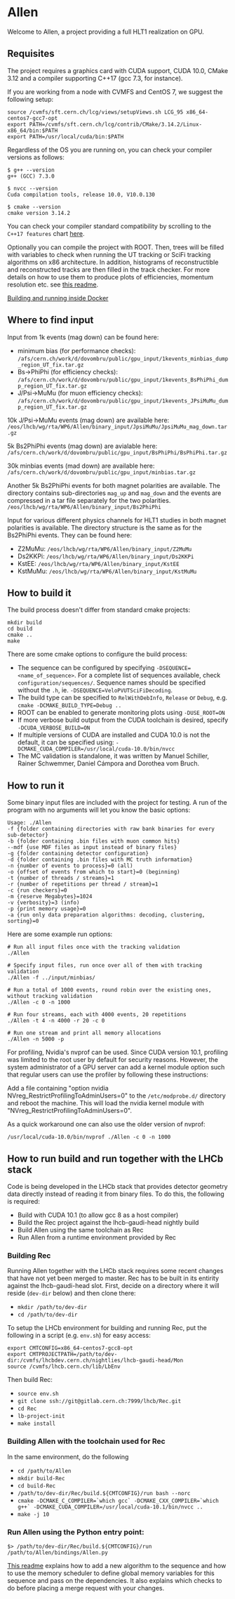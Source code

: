 Allen
=====

Welcome to Allen, a project providing a full HLT1 realization on GPU.

Requisites
----------
The project requires a graphics card with CUDA support, CUDA 10.0, CMake 3.12 and a compiler supporting C++17 (gcc 7.3, for instance).

If you are working from a node with CVMFS and CentOS 7, we suggest the following setup:

```shell
source /cvmfs/sft.cern.ch/lcg/views/setupViews.sh LCG_95 x86_64-centos7-gcc7-opt
export PATH=/cvmfs/sft.cern.ch/lcg/contrib/CMake/3.14.2/Linux-x86_64/bin:$PATH
export PATH=/usr/local/cuda/bin:$PATH
```
Regardless of the OS you are running on, you can check your compiler versions as follows:

```shell
$ g++ --version
g++ (GCC) 7.3.0

$ nvcc --version
Cuda compilation tools, release 10.0, V10.0.130

$ cmake --version
cmake version 3.14.2
```

You can check your compiler standard compatibility by scrolling to the `C++17 features` chart [here](https://en.cppreference.com/w/cpp/compiler_support).

Optionally you can compile the project with ROOT. Then, trees will be filled with variables to check when running the UT tracking or SciFi tracking algorithms on x86 architecture.
In addition, histograms of reconstructible and reconstructed tracks are then filled in the track checker. For more details on how to use them to produce plots of efficiencies, momentum resolution etc. see [this readme](checker/tracking/readme.md).

[Building and running inside Docker](readme_docker.md)

Where to find input
-------------
Input from 1k events (mag down) can be found here:

* minimum bias (for performance checks): `/afs/cern.ch/work/d/dovombru/public/gpu_input/1kevents_minbias_dump_region_UT_fix.tar.gz`
* Bs->PhiPhi (for efficiency checks): `/afs/cern.ch/work/d/dovombru/public/gpu_input/1kevents_BsPhiPhi_dump_region_UT_fix.tar.gz`
* J/Psi->MuMu (for muon efficiency checks): `/afs/cern.ch/work/d/dovombru/public/gpu_input/1kevents_JPsiMuMu_dump_region_UT_fix.tar.gz`

10k J/Psi->MuMu events (mag down) are available here: `/eos/lhcb/wg/rta/WP6/Allen/binary_input/JpsiMuMu/JpsiMuMu_mag_down.tar.gz`

5k Bs2PhiPhi events (mag down) are avialable here: `/afs/cern.ch/work/d/dovombru/public/gpu_input/BsPhiPhi/BsPhiPhi.tar.gz`

30k minbias events (mad down) are available here: `/afs/cern.ch/work/d/dovombru/public/gpu_input/minbias.tar.gz`

Another 5k Bs2PhiPhi events for both magnet polarities are available. The directory contains sub-directories `mag_up` and `mag_down` and the events are compressed in a tar file separately for the two polarities.
 `/eos/lhcb/wg/rta/WP6/Allen/binary_input/Bs2PhiPhi`

Input for various different physics channels for HLT1 studies in both magnet polarities is available. The directory structure is the same as for the Bs2PhiPhi events.
They can be found here:
* Z2MuMu: `/eos/lhcb/wg/rta/WP6/Allen/binary_input/Z2MuMu`
* Ds2KKPi: `/eos/lhcb/wg/rta/WP6/Allen/binary_input/Ds2KKPi`
* KstEE: `/eos/lhcb/wg/rta/WP6/Allen/binary_input/KstEE`
* KstMuMu: `/eos/lhcb/wg/rta/WP6/Allen/binary_input/KstMuMu`

How to build it
---------------

The build process doesn't differ from standard cmake projects:

    mkdir build
    cd build
    cmake ..
    make

There are some cmake options to configure the build process:

* The sequence can be configured by specifying `-DSEQUENCE=<name_of_sequence>`. For a complete list of sequences available, check `configuration/sequences/`. Sequence names should be specified without the `.h`, ie. `-DSEQUENCE=VeloPVUTSciFiDecoding`.
* The build type can be specified to `RelWithDebInfo`, `Release` or `Debug`, e.g. `cmake -DCMAKE_BUILD_TYPE=Debug ..`
* ROOT can be enabled to generate monitoring plots using `-DUSE_ROOT=ON`
* If more verbose build output from the CUDA toolchain is desired, specify `-DCUDA_VERBOSE_BUILD=ON`
* If multiple versions of CUDA are installed and CUDA 10.0 is not the default, it can be specified using: `-DCMAKE_CUDA_COMPILER=/usr/local/cuda-10.0/bin/nvcc`
* The MC validation is standalone, it was written by Manuel Schiller, Rainer Schwemmer, Daniel Cámpora and Dorothea vom Bruch.

How to run it
-------------

Some binary input files are included with the project for testing.
A run of the program with no arguments will let you know the basic options:

    Usage: ./Allen
    -f {folder containing directories with raw bank binaries for every sub-detector}
    -b {folder containing .bin files with muon common hits}
    --mdf {use MDF files as input instead of binary files}
    -g {folder containing detector configuration}
    -d {folder containing .bin files with MC truth information}
    -n {number of events to process}=0 (all)
    -o {offset of events from which to start}=0 (beginning)
    -t {number of threads / streams}=1
    -r {number of repetitions per thread / stream}=1
    -c {run checkers}=0
    -m {reserve Megabytes}=1024
    -v {verbosity}=3 (info)
    -p {print memory usage}=0
    -a {run only data preparation algorithms: decoding, clustering, sorting}=0

Here are some example run options:

    # Run all input files once with the tracking validation
    ./Allen

    # Specify input files, run once over all of them with tracking validation
    ./Allen -f ../input/minbias/

    # Run a total of 1000 events, round robin over the existing ones, without tracking validation
    ./Allen -c 0 -n 1000

    # Run four streams, each with 4000 events, 20 repetitions
    ./Allen -t 4 -n 4000 -r 20 -c 0

    # Run one stream and print all memory allocations
    ./Allen -n 5000 -p
    
For profiling, Nvidia's nvprof can be used. 
Since CUDA version 10.1, profiling was limited to the root user by default for security reasons. However, the system administrator of a GPU server can add a kernel module option such that regular users can use the profiler by following these instructions:

Add a file containing "option nvidia NVreg_RestrictProfilingToAdminUsers=0" to the `/etc/modprobe.d/` directory and reboot the machine. This will load the nvidia kernel module with "NVreg_RestrictProfilingToAdminUsers=0".

As a quick workaround one can also use the older version of nvprof:

    /usr/local/cuda-10.0/bin/nvprof ./Allen -c 0 -n 1000

How to run build and run together with the LHCb stack
-----------------------------------------------------

Code is being developed in the LHCb stack that provides detector
geometry data directly instead of reading it from binary files. To do
this, the following is required:
 - Build with CUDA 10.1 (to allow gcc 8 as a host compiler)
 - Build the Rec project against the lhcb-gaudi-head nightly build
 - Build Allen using the same toolchain as Rec
 - Run Allen from a runtime environment provided by Rec

### Building Rec
Running Allen together with the LHCb stack requires some recent
changes that have not yet been merged to master. Rec has to be built
in its entirity against the lhcb-gaudi-head slot. First, decide on a
directory where it will reside (`dev-dir` below) and then clone there:
 - `mkdir /path/to/dev-dir`
 - `cd /path/to/dev-dir`

To setup the LHCb environment for building and running Rec, put the
following in a script (e.g. `env.sh`) for easy access:
```console
export CMTCONFIG=x86_64-centos7-gcc8-opt
export CMTPROJECTPATH=/path/to/dev-dir:/cvmfs/lhcbdev.cern.ch/nightlies/lhcb-gaudi-head/Mon
source /cvmfs/lhcb.cern.ch/lib/LbEnv
```

Then build Rec:
 - `source env.sh`
 - `git clone ssh://git@gitlab.cern.ch:7999/lhcb/Rec.git`
 - `cd Rec`
 - `lb-project-init`
 - `make install`

### Building Allen with the toolchain used for Rec
In the same environment, do the following
 - `cd /path/to/Allen`
 - `mkdir build-Rec`
 - `cd build-Rec`
 - `/path/to/dev-dir/Rec/build.${CMTCONFIG}/run bash --norc`
 - ```cmake -DCMAKE_C_COMPILER=`which gcc` -DCMAKE_CXX_COMPILER=`which g++` -DCMAKE_CUDA_COMPILER=/usr/local/cuda-10.1/bin/nvcc ..```
 - `make -j 10`

### Run Allen using the Python entry point:
```console
$> /path/to/dev-dir/Rec/build.${CMTCONFIG}/run /path/to/Allen/bindings/Allen.py
```


[This readme](contributing.md) explains how to add a new algorithm to the sequence and how to use the memory scheduler to define global memory variables for this sequence and pass on the dependencies. It also explains which checks to do before placing a merge request with your changes.
